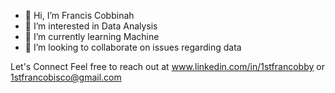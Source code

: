 - 👋 Hi, I’m Francis Cobbinah
- 👀 I’m interested in Data Analysis
- 🌱 I’m currently learning Machine
- 💞️ I’m looking to collaborate on issues regarding data

Let's Connect
Feel free to reach out at www.linkedin.com/in/1stfrancobby or 1stfrancobisco@gmail.com


<!---
1stfrancobi/1stfrancobi is a ✨ special ✨ repository because its `README.md` (this file) appears on your GitHub profile.
You can click the Preview link to take a look at your changes.
--->
